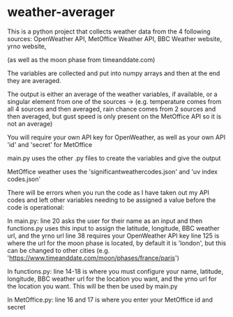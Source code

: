 # weather-averager
This is a python project that collects weather data from the 4 following sources: OpenWeather API, MetOffice Weather API, BBC Weather website, yrno website, 

(as well as the moon phase from timeanddate.com)

The variables are collected and put into numpy arrays and then at the end they are averaged.

The output is either an average of the weather variables, if available, or a singular element from one of the sources
-> (e.g. temperature comes from all 4 sources and then averaged, rain chance comes from 2 sources and then averaged,
but gust speed is only present on the MetOffice API so it is not an average)

You will require your own API key for OpenWeather, as well as your own API 'id' and 'secret' for MetOffice

main.py uses the other .py files to create the variables and give the output

MetOffice weather uses the 'significantweathercodes.json' and 'uv index codes.json'

There will be errors when you run the code as I have taken out my API codes and left other variables needing to be assigned a value before the code is operational:

In main.py:
line 20 asks the user for their name as an input and then functions.py uses this input to assign the latitude, longitude, BBC weather url, and the yrno url
line 38 requires your OpenWeather API key
line 125 is where the url for the moon phase is located, by default it is 'london', but this can be changed to other cities (e.g. 'https://www.timeanddate.com/moon/phases/france/paris')

In functions.py:
line 14-18 is where you must configure your name, latitude, longitude, BBC weather url for the location you want, and the yrno url for the location you want. This will be then be used by main.py

In MetOffice.py:
line 16 and 17 is where you enter your MetOffice id and secret
